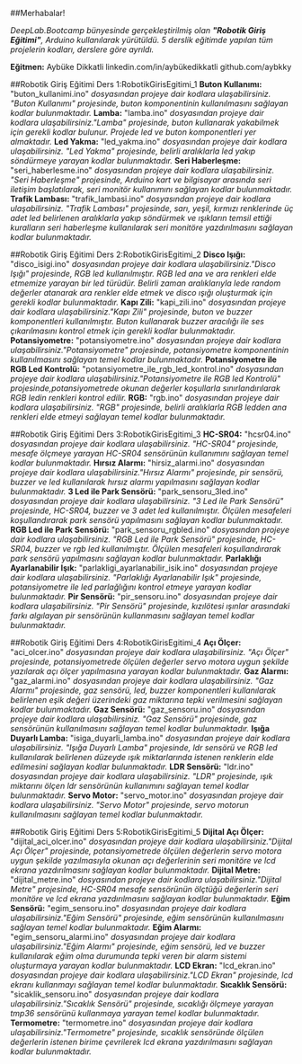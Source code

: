 ##Merhabalar!

*DeepLab.Bootcamp bünyesinde gerçekleştirilmiş olan **"Robotik Giriş Eğitimi"**, Arduino kullanılarak yürütüldü. 5 derslik eğitimde yapılan tüm projelerin kodları, derslere göre ayrıldı.*

**Eğitmen:** Aybüke Dikkatli
linkedin.com/in/aybükedikkatli
github.com/aybkky

##Robotik Giriş Eğitimi Ders 1:RobotikGirisEgitimi_1
**Buton Kullanımı:** "buton_kullanimi.ino" *dosyasından projeye dair kodlara ulaşabilirsiniz. 
"Buton Kullanımı" projesinde, buton komponentinin kullanılmasını sağlayan kodlar bulunmaktadır.*
**Lamba:** "lamba.ino" *dosyasından projeye dair kodlara ulaşabilirsiniz."Lamba" projesinde, buton kullanarak yakabilmek için gerekli kodlar bulunur. Projede led ve buton komponentleri yer almaktadır.*
**Led Yakma:** "led_yakma.ino" *dosyasından projeye dair kodlara ulaşabilirsiniz. "Led Yakma" projesinde, belirli aralıklarla led yakıp söndürmeye yarayan kodlar bulunmaktadır.*
**Seri Haberleşme:** "seri_haberlesme.ino" *dosyasından projeye dair kodlara ulaşabilirsiniz. "Seri Haberleşme" projesinde, Arduino kart ve bilgisayar arasında seri iletişim başlatılarak, seri monitör kullanımını sağlayan kodlar bulunmaktadır.*
**Trafik Lambası:** "trafik_lambasi.ino" *dosyasından projeye dair kodlara ulaşabilirsiniz. "Trafik Lambası" projesinde, sarı, yeşil, kırmızı renklerinde üç adet led belirlenen aralıklarla yakıp söndürmek ve ışıkların temsil ettiği kuralların seri haberleşme kullanılarak seri monitöre yazdırılmasını sağlayan kodlar bulunmaktadır.*

##Robotik Giriş Eğitimi Ders 2:RobotikGirisEgitimi_2
**Disco Işığı:** "disco_isigi.ino" *dosyasından projeye dair kodlara ulaşabilirsiniz."Disco Işığı" projesinde, RGB led kullanılmıştır. RGB led ana ve ara renkleri elde etmemize yarayan bir led türüdür. Belirli zaman aralıklarıyla lede random değerler atanarak ara renkler elde etmek ve disco ışığı oluşturmak için gerekli kodlar bulunmaktadır.*
**Kapı Zili:** "kapi_zili.ino" *dosyasından projeye dair kodlara ulaşabilirsiniz."Kapı Zili" projesinde, buton ve buzzer komponentleri kullanılmıştır. Buton kullanarak buzzer aracılığı ile ses çıkarılmasını kontrol etmek için gerekli kodlar bulunmaktadır.*
**Potansiyometre:** "potansiyometre.ino" *dosyasından projeye dair kodlara ulaşabilirsiniz."Potansiyometre" projesinde, potansiyometre komponentinin kullanılmasını sağlayan temel kodlar bulunmaktadır.*
**Potansiyometre ile RGB Led Kontrolü:** "potansiyometre_ile_rgb_led_kontrol.ino" *dosyasından projeye dair kodlara ulaşabilirsiniz."Potansiyometre ile RGB led Kontrolü" projesinde,potansiyometrede okunan değerler koşullarla sınırlandırılarak RGB ledin renkleri kontrol edilir.*
**RGB:** "rgb.ino" *dosyasından projeye dair kodlara ulaşabilirsiniz. "RGB" projesinde, belirli aralıklarla RGB ledden ana renkleri elde etmeyi sağlayan temel kodlar bulunmaktadır.*

##Robotik Giriş Eğitimi Ders 3:RobotikGirisEgitimi_3
**HC-SR04:** "hcsr04.ino" *dosyasından projeye dair kodlara ulaşabilirsiniz. "HC-SR04" projesinde, mesafe ölçmeye yarayan HC-SR04 sensörünün kullanımını sağlayan temel kodlar bulunmaktadır.*
**Hırsız Alarmı:** "hirsiz_alarmi.ino" *dosyasından projeye dair kodlara ulaşabilirsiniz."Hırsız Alarmı" projesinde, pir sensörü, buzzer ve led kullanılarak hırsız alarmı yapılmasını sağlayan kodlar bulunmaktadır.*
**3 Led ile Park Sensörü:** "park_sensoru_3led.ino" *dosyasından projeye dair kodlara ulaşabilirsiniz. "3 Led ile Park Sensörü" projesinde, HC-SR04, buzzer ve 3 adet led kullanılmıştır. Ölçülen mesafeleri koşullandırarak park sensörü yapılmasını sağlayan kodlar bulunmaktadır.*
**RGB Led ile Park Sensörü:** "park_sensoru_rgbled.ino" *dosyasından projeye dair kodlara ulaşabilirsiniz. "RGB Led ile Park Sensörü" projesinde, HC-SR04, buzzer ve rgb led kullanılmıştır. Ölçülen mesafeleri koşullandırarak park sensörü yapılmasını sağlayan kodlar bulunmaktadır.*
**Parlaklığı Ayarlanabilir Işık:** "parlakligi_ayarlanabilir_isik.ino" *dosyasından projeye dair kodlara ulaşabilirsiniz. "Parlaklığı Ayarlanabilir Işık" projesinde, potansiyometre ile led parlağlığını kontrol etmeye yarayan kodlar bulunmaktadır.*
**Pir Sensörü:** "pir_sensoru.ino" *dosyasından projeye dair kodlara ulaşabilirsiniz. "Pir Sensörü" projesinde, kızılötesi ışınlar arasındaki farkı algılayan pir sensörünün kullanmasını sağlayan temel kodlar bulunmaktadır.*

##Robotik Giriş Eğitimi Ders 4:RobotikGirisEgitimi_4
**Açı Ölçer:** "aci_olcer.ino" *dosyasından projeye dair kodlara ulaşabilirsiniz. "Açı Ölçer" projesinde, potansiyometrede ölçülen değerler servo motora uygun şekilde yazılarak açı ölçer yapılmasına yarayan kodlar bulunmaktadır.*
**Gaz Alarmı:** "gaz_alarmi.ino" *dosyasından projeye dair kodlara ulaşabilirsiniz. "Gaz Alarmı" projesinde, gaz sensörü, led, buzzer komponentleri kullanılarak belirlenen eşik değeri üzerindeki gaz miktarına tepki verilmesini sağlayan kodlar bulunmaktadır.*
**Gaz Sensörü:** "gaz_sensoru.ino" *dosyasından projeye dair kodlara ulaşabilirsiniz. "Gaz Sensörü" projesinde, gaz sensörünün kullanılmasını sağlayan temel kodlar bulunmaktadır.*
**Işığa Duyarlı Lamba:** "isiga_duyarli_lamba.ino" *dosyasından projeye dair kodlara ulaşabilirsiniz. "Işığa Duyarlı Lamba" projesinde, ldr sensörü ve RGB led kullanılarak belirlenen düzeyde ışık miktarlarında istenen renklerin elde edilmesini sağlayan kodlar bulunmaktadır.*
**LDR Sensörü:** "ldr.ino" *dosyasından projeye dair kodlara ulaşabilirsiniz. "LDR" projesinde, ışık miktarını ölçen ldr sensörünün kullanımını sağlayan temel kodlar bulunmaktadır.*
**Servo Motor:** "servo_motor.ino" *dosyasından projeye dair kodlara ulaşabilirsiniz. "Servo Motor" projesinde, servo motorun kullanılmasını sağlayan temel kodlar bulunmaktadır.*

##Robotik Giriş Eğitimi Ders 5:RobotikGirisEgitimi_5
**Dijital Açı Ölçer:** "dijital_aci_olcer.ino" *dosyasından projeye dair kodlara ulaşabilirsiniz."Dijital Açı Ölçer" projesinde, potansiyometrede ölçülen değerlerin servo motora uygun şekilde yazılmasıyla okunan açı değerlerinin seri monitöre ve lcd ekrana yazdırılmasını sağlayan kodlar bulunmaktadır.*
**Dijital Metre:** "dijital_metre.ino" *dosyasından projeye dair kodlara ulaşabilirsiniz."Dijital Metre" projesinde, HC-SR04 mesafe sensörünün ölçtüğü değerlerin seri monitöre ve lcd ekrana yazdırılmasını sağlayan kodlar bulunmaktadır.*
**Eğim Sensörü:** "egim_sensoru.ino" *dosyasından projeye dair kodlara ulaşabilirsiniz."Eğim Sensörü" projesinde, eğim sensörünün kullanılmasını sağlayan temel kodlar bulunmaktadır.*
**Eğim Alarmı:** "egim_sensoru_alarmi.ino" *dosyasından projeye dair kodlara ulaşabilirsiniz."Eğim Alarmı" projesinde, eğim sensörü, led ve buzzer kullanılarak eğim olma durumunda tepki veren bir alarm sistemi oluşturmaya yarayan kodlar bulunmaktadır.*
**LCD Ekran:** "lcd_ekran.ino" *dosyasından projeye dair kodlara ulaşabilirsiniz."LCD Ekran" projesinde, lcd ekranı kullanmayı sağlayan temel kodlar bulunmaktadır.*
**Sıcaklık Sensörü:** "sicaklik_sensoru.ino" *dosyasından projeye dair kodlara ulaşabilirsiniz."Sıcaklık Sensörü" projesinde, sıcaklığı ölçmeye yarayan tmp36 sensörünü kullanmaya yarayan temel kodlar bulunmaktadır.*
**Termometre:** "termometre.ino" *dosyasından projeye dair kodlara ulaşabilirsiniz."Termometre" projesinde, sıcaklık sensöründe ölçülen değerlerin istenen birime çevrilerek lcd ekrana yazdırılmasını sağlayan kodlar bulunmaktadır.*